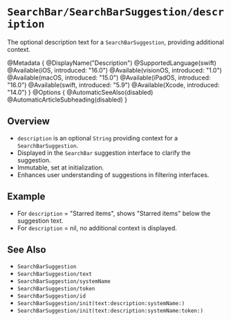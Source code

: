 # ``SearchBar/SearchBarSuggestion/description``

The optional description text for a `SearchBarSuggestion`, providing additional context.

@Metadata {
    @DisplayName("Description")
    @SupportedLanguage(swift)
    @Available(iOS, introduced: "16.0")
    @Available(visionOS, introduced: "1.0")
    @Available(macOS, introduced: "15.0")
    @Available(iPadOS, introduced: "16.0")
    @Available(swift, introduced: "5.9")
    @Available(Xcode, introduced: "14.0")
}
@Options {
    @AutomaticSeeAlso(disabled)
    @AutomaticArticleSubheading(disabled)
}

## Overview

- `description` is an optional `String` providing context for a `SearchBarSuggestion`.
- Displayed in the `SearchBar` suggestion interface to clarify the suggestion.
- Immutable, set at initialization.
- Enhances user understanding of suggestions in filtering interfaces.

## Example

- For `description` = "Starred items", shows "Starred items" below the suggestion text.
- For `description` = nil, no additional context is displayed.

## See Also

- ``SearchBarSuggestion``
- ``SearchBarSuggestion/text``
- ``SearchBarSuggestion/systemName``
- ``SearchBarSuggestion/token``
- ``SearchBarSuggestion/id``
- ``SearchBarSuggestion/init(text:description:systemName:)``
- ``SearchBarSuggestion/init(text:description:systemName:token:)``
